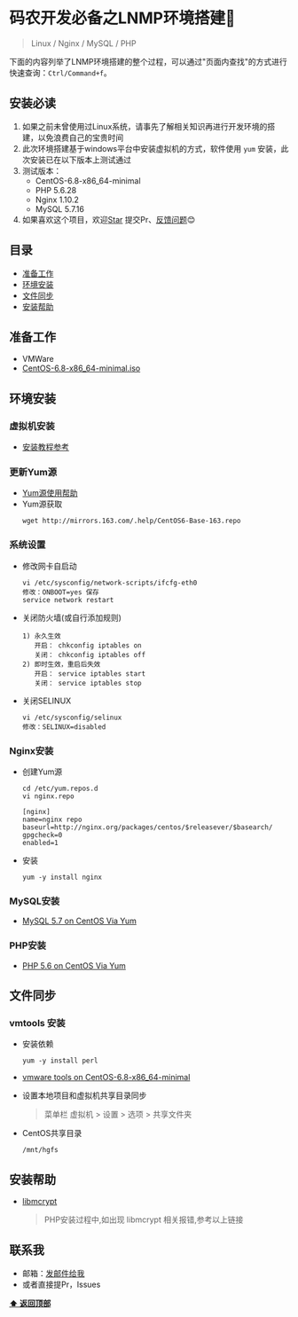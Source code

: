 # 码农开发必备之LNMP环境搭建:see_no_evil:
>Linux / Nginx / MySQL / PHP

下面的内容列举了LNMP环境搭建的整个过程，可以通过"页面内查找"的方式进行快速查询：`Ctrl/Command+f`。

## 安装必读
1. 如果之前未曾使用过Linux系统，请事先了解相关知识再进行开发环境的搭建，以免浪费自己的宝贵时间
2. 此次环境搭建基于windows平台中安装虚拟机的方式，软件使用 `yum` 安装，此次安装已在以下版本上测试通过
3. 测试版本：
	- CentOS-6.8-x86_64-minimal
	- PHP 5.6.28
	- Nginx 1.10.2
	- MySQL 5.7.16
4. 如果喜欢这个项目，欢迎[Star](https://github.com/xiaostory) 提交Pr、[反馈问题](https://github.com/xiaostory/vmware-lnmp/issues)😊

## 目录
* [准备工作](#准备工作)
* [环境安装](#环境安装)
* [文件同步](#文件同步)
* [安装帮助](#安装帮助)

## 准备工作
 - VMWare
 - [CentOS-6.8-x86_64-minimal.iso](http://mirrors.163.com/centos/6.8/isos/x86_64/)

## 环境安装

### 虚拟机安装
 - [安装教程参考](http://jingyan.baidu.com/article/3a2f7c2e3d9e3126afd61136.html)

### 更新Yum源
 - [Yum源使用帮助](http://mirrors.163.com/.help/centos.html)
 - Yum源获取
    ```
    wget http://mirrors.163.com/.help/CentOS6-Base-163.repo
    ```

### 系统设置

 - 修改网卡自启动

    ```
    vi /etc/sysconfig/network-scripts/ifcfg-eth0
    修改：ONBOOT=yes 保存
    service network restart
    ```

 - 关闭防火墙(或自行添加规则)

    ```
    1) 永久生效
       开启： chkconfig iptables on
       关闭： chkconfig iptables off
    2) 即时生效，重启后失效
       开启： service iptables start
       关闭： service iptables stop
    ```

 - 关闭SELINUX

    ```
    vi /etc/sysconfig/selinux
    修改：SELINUX=disabled
    ```

### Nginx安装
 - 创建Yum源
    ```
    cd /etc/yum.repos.d
    vi nginx.repo

    [nginx]
    name=nginx repo
    baseurl=http://nginx.org/packages/centos/$releasever/$basearch/
    gpgcheck=0
    enabled=1

    ```

 - 安装
    ```
    yum -y install nginx
    ```

### MySQL安装
 - [MySQL 5.7 on CentOS Via Yum](http://dev.mysql.com/doc/mysql-yum-repo-quick-guide/en/)

### PHP安装
 - [PHP 5.6 on CentOS Via Yum](https://webtatic.com/packages/php56/)


## 文件同步

### vmtools 安装
 - 安装依赖
    ```
    yum -y install perl
    ```
 - [vmware tools on CentOS-6.8-x86_64-minimal](http://blog.sina.com.cn/s/blog_4c86552f0102wmab.html)
 - 设置本地项目和虚拟机共享目录同步
    >菜单栏 虚拟机 > 设置 > 选项 > 共享文件夹

 - CentOS共享目录
     ```
     /mnt/hgfs
     ```

## 安装帮助
 - [libmcrypt](https://pkgs.org/centos-6/epel-x86_64/libmcrypt-2.5.8-9.el6.x86_64.rpm.html)
    >PHP安装过程中,如出现 libmcrypt 相关报错,参考以上链接

## 联系我
- 邮箱：<a href="mailto:itwangxf@sina.cn">发邮件给我</a>
- 或者直接提Pr，Issues


**[⬆ 返回顶部](#安装必读)**

